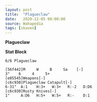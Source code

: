 ```yaml
---
layout: post
title:  "Plagueclaw"
date:   2020-12-05 00:00:00
source: Wahapedia
tags: [skaven]
---
```


**Plagueclaw**

**Stat Block**
```
6/6 Plagueclaw
```

```
[56f442]M     W     B     Sa    [-]
3"    6     4     5+    
[e85545]Weapons[-]
[c6c930]Plagueclaw Catapult[-]
6-31"  A:1    H:3+   W:3+   R:-2   D:D6  
[c6c930]Rusty Knives[-]
1"     A:D6   H:5+   W:5+   R:-    D:1   
```
    